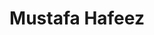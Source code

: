 ---
path: '/team/mustafa-hafeez'
title: 'Mustafa Hafeez'
image: '/team/mustafa-hafeez.jpg'
jobtitle: 'Corporation Associate'
order: 4
email: 'mustafa.hafeez@mail.utoronto.ca'
linkedinurl: 'https://www.linkedin.com/in/mustafa-abdul-hafeez/'
subteam: 'Corporations'
---